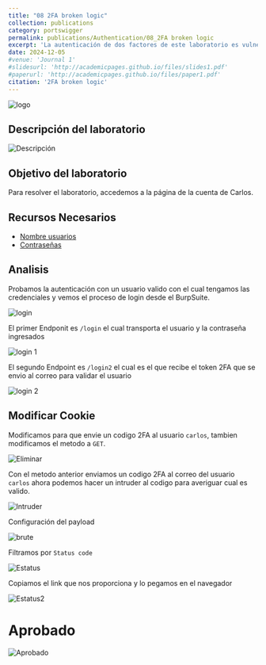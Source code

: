 ```yaml
---
title: "08 2FA broken logic"
collection: publications
category: portswigger
permalink: publications/Authentication/08_2FA broken logic
excerpt: 'La autenticación de dos factores de este laboratorio es vulnerable debido a su lógica defectuosa.'
date: 2024-12-05
#venue: 'Journal 1'
#slidesurl: 'http://academicpages.github.io/files/slides1.pdf'
#paperurl: 'http://academicpages.github.io/files/paper1.pdf'
citation: '2FA broken logic'
---
```


![logo]({{site.url}}/images/Authentication/authentication-lab-08/logo.png)

## Descripción del laboratorio

![Descripción]({{site.url}}/images/Authentication/authentication-lab-08/descripcion.png)

## Objetivo del laboratorio

Para resolver el laboratorio, accedemos a la página de la cuenta de Carlos.

## Recursos Necesarios

* [Nombre usuarios](https://portswigger.net/web-security/authentication/auth-lab-usernames)
* [Contraseñas](https://portswigger.net/web-security/authentication/auth-lab-passwords)

## Analisis

Probamos la autenticación con un usuario valido con el cual tengamos las credenciales y vemos el proceso de login desde el BurpSuite.

![login]({{site.url}}/images/Authentication/authentication-lab-08/login.png)

El primer Endponit es `/login` el cual transporta el usuario y la contraseña ingresados

![login 1]({{site.url}}/images/Authentication/authentication-lab-08/login1.png)

El segundo Endpoint es `/login2` el cual es el que recibe el token 2FA que se envio al correo para validar el usuario

![login 2]({{site.url}}/images/Authentication/authentication-lab-08/login2.png)

## Modificar Cookie

Modificamos para que envie un codigo 2FA al usuario `carlos`, tambien modificamos el metodo a `GET`.

![Eliminar]({{site.url}}/images/Authentication/authentication-lab-08/eliminar.png)

Con el metodo anterior enviamos un codigo 2FA al correo del usuario `carlos` ahora podemos hacer un intruder al codigo para averiguar cual es valido.

![Intruder]({{site.url}}/images/Authentication/authentication-lab-08/intruder.png)

Configuración del payload

![brute]({{site.url}}/images/Authentication/authentication-lab-08/Brute.png)

Filtramos por `Status code`

![Estatus]({{site.url}}/images/Authentication/authentication-lab-08/estatus.png)

Copiamos el link que nos proporciona y lo pegamos en el navegador

![Estatus2]({{site.url}}/images/Authentication/authentication-lab-08/estatus2.png)

# Aprobado

![Aprobado]({{site.url}}/images/Authentication/authentication-lab-08/aprobado.png)


